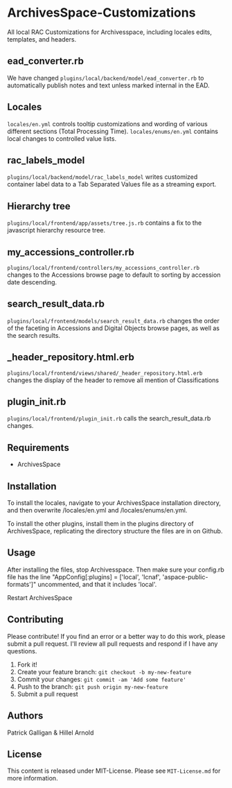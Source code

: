 # ArchivesSpace-Customizations
All local RAC Customizations for Archivesspace, including locales edits, templates, and headers.

## ead_converter.rb
We have changed `plugins/local/backend/model/ead_converter.rb` to automatically publish notes and text unless marked internal in the EAD.

## Locales
`locales/en.yml` controls tooltip customizations and wording of various different sections (Total Processing Time).
`locales/enums/en.yml` contains local changes to controlled value lists.

## rac_labels_model
`plugins/local/backend/model/rac_labels_model` writes customized container label data to a Tab Separated Values file as a streaming export.

## Hierarchy tree
`plugins/local/frontend/app/assets/tree.js.rb` contains a fix to the javascript hierarchy resource tree.

## my_accessions_controller.rb
`plugins/local/frontend/controllers/my_accessions_controller.rb` changes to the Accessions browse page to default to sorting by accession date descending.

## search_result_data.rb
`plugins/local/frontend/models/search_result_data.rb` changes the order of the faceting in Accessions and Digital Objects browse pages, as well as the search results.

## _header_repository.html.erb
`plugins/local/frontend/views/shared/_header_repository.html.erb` changes the display of the header to remove all mention of Classifications

## plugin_init.rb
`plugins/local/frontend/plugin_init.rb` calls the search_result_data.rb changes.

## Requirements
*   ArchivesSpace

## Installation
To install the locales, navigate to your ArchivesSpace installation directory, and then overwrite /locales/en.yml and /locales/enums/en.yml.

To install the other plugins, install them in the plugins directory of ArchivesSpace, replicating the directory structure the files are in on Github.

## Usage
After installing the files, stop Archivesspace. Then make sure your config.rb file has the line "AppConfig[:plugins] = ['local',  'lcnaf', 'aspace-public-formats']" uncommented, and that it includes 'local'.

Restart ArchivesSpace

## Contributing

Please contribute! If you find an error or a better way to do this work, please submit a pull request. I'll review all pull requests and respond if I have any questions.

1. Fork it!
2. Create your feature branch: `git checkout -b my-new-feature`
3. Commit your changes: `git commit -am 'Add some feature'`
4. Push to the branch: `git push origin my-new-feature`
5. Submit a pull request

## Authors

Patrick Galligan & Hillel Arnold

## License

This content is released under MIT-License. Please see `MIT-License.md` for more information.
